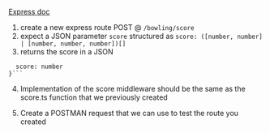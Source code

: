 [Express doc](http://expressjs.com/en/4x/api.html)

1. create a new express route POST @ `/bowling/score`
2. expect a JSON parameter `score` structured as
   `score: ([number, number] | [number, number, number])[]`
3. returns the score in a JSON

````{
  score: number
}```
````

4. Implementation of the score middleware should be the same as the score.ts function that we previously created

5. Create a POSTMAN request that we can use to test the route you created

